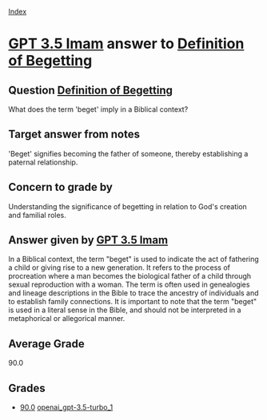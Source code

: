 
[Index](../../../index.md)
# [GPT 3.5 Imam](../../answering_models/GPT_3.5_Imam.md) answer to [Definition of Begetting](../../questions/Definition_of_Begetting.md)

## Question [Definition of Begetting](../../questions/Definition_of_Begetting.md)
What does the term 'beget' imply in a Biblical context?

## Target answer from notes
'Beget' signifies becoming the father of someone, thereby establishing a paternal relationship.

## Concern to grade by
Understanding the significance of begetting in relation to God's creation and familial roles.

## Answer given by [GPT 3.5 Imam](../../answering_models/GPT_3.5_Imam.md)
In a Biblical context, the term "beget" is used to indicate the act of fathering a child or giving rise to a new generation. It refers to the process of procreation where a man becomes the biological father of a child through sexual reproduction with a woman. The term is often used in genealogies and lineage descriptions in the Bible to trace the ancestry of individuals and to establish family connections. It is important to note that the term "beget" is used in a literal sense in the Bible, and should not be interpreted in a metaphorical or allegorical manner.

## Average Grade
90.0

## Grades
 * [90.0](./Definition_of_Begetting_grades/openai_gpt-3.5-turbo_1.md) [openai_gpt-3.5-turbo_1](../../grading_models/openai_gpt-3.5-turbo_1.md)
